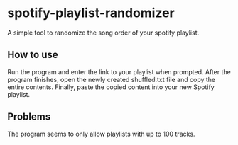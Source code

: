 # spotify-playlist-randomizer
A simple tool to randomize the song order of your spotify playlist.

## How to use

Run the program and enter the link to your playlist when prompted. After the program finishes, open the newly created shuffled.txt file and copy the entire contents.
Finally, paste the copied content into your new Spotify playlist.

## Problems

The program seems to only allow playlists with up to 100 tracks.
